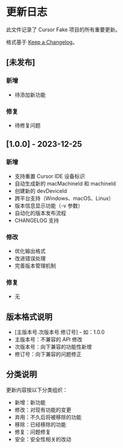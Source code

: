 # 更新日志

此文件记录了 Cursor Fake 项目的所有重要更新。

格式基于 [Keep a Changelog](https://keepachangelog.com/zh-CN/1.0.0/)。

## [未发布]

### 新增
- 待添加新功能

### 修复
- 待修复问题

## [1.0.0] - 2023-12-25

### 新增
- 支持重置 Cursor IDE 设备标识
- 自动生成新的 macMachineId 和 machineId
- 创建新的 devDeviceId
- 跨平台支持（Windows、macOS、Linux）
- 版本信息显示功能（-v 参数）
- 自动化的版本发布流程
- CHANGELOG 支持

### 修改
- 优化输出格式
- 改进错误处理
- 完善版本管理机制

### 修复
- 无

## 版本格式说明

- [主版本号.次版本号.修订号] - 如：1.0.0
- 主版本号：不兼容的 API 修改
- 次版本号：向下兼容的功能性新增
- 修订号：向下兼容的问题修正

## 分类说明

更新内容按以下分类组织：
- 新增：新功能
- 修改：对现有功能的变更
- 弃用：不久后将被移除的功能
- 移除：已经移除的功能
- 修复：问题修复
- 安全：安全性相关的改动 